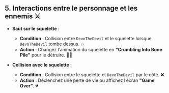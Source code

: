 ## 5. Interactions entre le personnage et les ennemis ⚔️

- **Saut sur le squelette** :
  - **Condition** : Collision entre `DevoTheDevil` et le squelette lorsque `DevoTheDevil` tombe dessus. 💥
  - **Action** : Changez l’animation du squelette en **"Crumbling Into Bone Pile"** pour le détruire. 🦴💨

- **Collision avec le squelette** :
  - **Condition** : Collision entre le squelette et `DevoTheDevil` par le côté. ❌
  - **Action** : Déclenchez une perte de vie ou affichez l’écran **"Game Over"**. 💔
